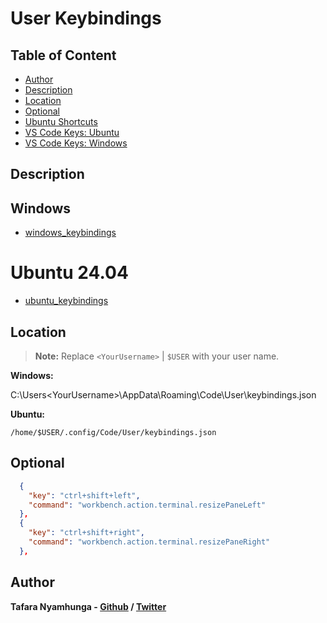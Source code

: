 # User Keybindings

## Table of Content
- [Author](#author)
- [Description](#description)
- [Location](#location)
- [Optional](#optional)
- [Ubuntu Shortcuts](ubuntu_shortcuts.md)
- [VS Code Keys: Ubuntu](ubuntu_keybindings.json)
- [VS Code Keys: Windows](windows_keybindings.json)

## Description

## Windows

- [windows_keybindings](windows_keybindings.json)

# Ubuntu 24.04

- [ubuntu_keybindings](ubuntu_keybindings.json)

## Location

> **Note:** Replace `<YourUsername>` | `$USER` with your user name.

**Windows:**

C:\Users\<YourUsername>\AppData\Roaming\Code\User\keybindings.json

**Ubuntu:**

`/home/$USER/.config/Code/User/keybindings.json`

## Optional

```json
  {
    "key": "ctrl+shift+left",
    "command": "workbench.action.terminal.resizePaneLeft"
  },
  {
    "key": "ctrl+shift+right",
    "command": "workbench.action.terminal.resizePaneRight"
  },
```

## Author

**Tafara Nyamhunga  - [Github](https://github.com/tafara-n) / [Twitter](https://twitter.com/tafaranyamhunga)**
